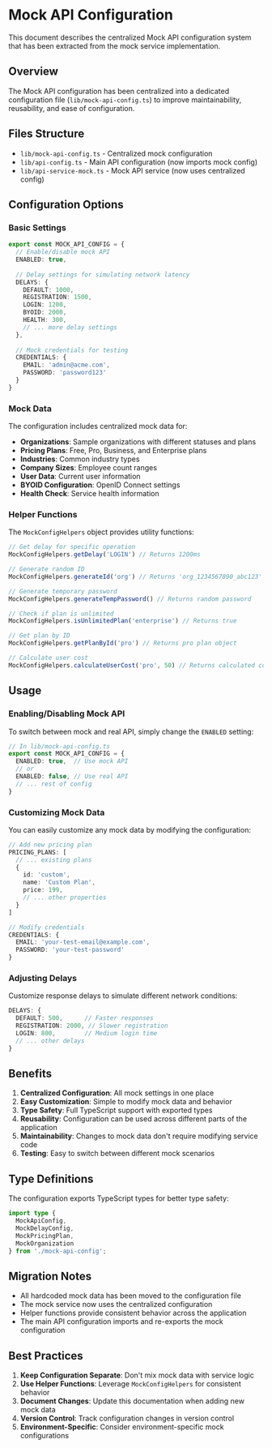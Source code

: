 # Mock API Configuration

This document describes the centralized Mock API configuration system that has been extracted from the mock service implementation.

## Overview

The Mock API configuration has been centralized into a dedicated configuration file (`lib/mock-api-config.ts`) to improve maintainability, reusability, and ease of configuration.

## Files Structure

- `lib/mock-api-config.ts` - Centralized mock configuration
- `lib/api-config.ts` - Main API configuration (now imports mock config)
- `lib/api-service-mock.ts` - Mock API service (now uses centralized config)

## Configuration Options

### Basic Settings

```typescript
export const MOCK_API_CONFIG = {
  // Enable/disable mock API
  ENABLED: true,
  
  // Delay settings for simulating network latency
  DELAYS: {
    DEFAULT: 1000,
    REGISTRATION: 1500,
    LOGIN: 1200,
    BYOID: 2000,
    HEALTH: 300,
    // ... more delay settings
  },
  
  // Mock credentials for testing
  CREDENTIALS: {
    EMAIL: 'admin@acme.com',
    PASSWORD: 'password123'
  }
}
```

### Mock Data

The configuration includes centralized mock data for:

- **Organizations**: Sample organizations with different statuses and plans
- **Pricing Plans**: Free, Pro, Business, and Enterprise plans
- **Industries**: Common industry types
- **Company Sizes**: Employee count ranges
- **User Data**: Current user information
- **BYOID Configuration**: OpenID Connect settings
- **Health Check**: Service health information

### Helper Functions

The `MockConfigHelpers` object provides utility functions:

```typescript
// Get delay for specific operation
MockConfigHelpers.getDelay('LOGIN') // Returns 1200ms

// Generate random ID
MockConfigHelpers.generateId('org') // Returns 'org_1234567890_abc123'

// Generate temporary password
MockConfigHelpers.generateTempPassword() // Returns random password

// Check if plan is unlimited
MockConfigHelpers.isUnlimitedPlan('enterprise') // Returns true

// Get plan by ID
MockConfigHelpers.getPlanById('pro') // Returns pro plan object

// Calculate user cost
MockConfigHelpers.calculateUserCost('pro', 50) // Returns calculated cost
```

## Usage

### Enabling/Disabling Mock API

To switch between mock and real API, simply change the `ENABLED` setting:

```typescript
// In lib/mock-api-config.ts
export const MOCK_API_CONFIG = {
  ENABLED: true,  // Use mock API
  // or
  ENABLED: false, // Use real API
  // ... rest of config
}
```

### Customizing Mock Data

You can easily customize any mock data by modifying the configuration:

```typescript
// Add new pricing plan
PRICING_PLANS: [
  // ... existing plans
  {
    id: 'custom',
    name: 'Custom Plan',
    price: 199,
    // ... other properties
  }
]

// Modify credentials
CREDENTIALS: {
  EMAIL: 'your-test-email@example.com',
  PASSWORD: 'your-test-password'
}
```

### Adjusting Delays

Customize response delays to simulate different network conditions:

```typescript
DELAYS: {
  DEFAULT: 500,      // Faster responses
  REGISTRATION: 2000, // Slower registration
  LOGIN: 800,        // Medium login time
  // ... other delays
}
```

## Benefits

1. **Centralized Configuration**: All mock settings in one place
2. **Easy Customization**: Simple to modify mock data and behavior
3. **Type Safety**: Full TypeScript support with exported types
4. **Reusability**: Configuration can be used across different parts of the application
5. **Maintainability**: Changes to mock data don't require modifying service code
6. **Testing**: Easy to switch between different mock scenarios

## Type Definitions

The configuration exports TypeScript types for better type safety:

```typescript
import type { 
  MockApiConfig, 
  MockDelayConfig, 
  MockPricingPlan, 
  MockOrganization 
} from './mock-api-config';
```

## Migration Notes

- All hardcoded mock data has been moved to the configuration file
- The mock service now uses the centralized configuration
- Helper functions provide consistent behavior across the application
- The main API configuration imports and re-exports the mock configuration

## Best Practices

1. **Keep Configuration Separate**: Don't mix mock data with service logic
2. **Use Helper Functions**: Leverage `MockConfigHelpers` for consistent behavior
3. **Document Changes**: Update this documentation when adding new mock data
4. **Version Control**: Track configuration changes in version control
5. **Environment-Specific**: Consider environment-specific mock configurations 